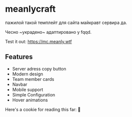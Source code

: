 
# meanlycraft

пажилой такой темплейт для сайта майкравт сервира да.

Чесно ~украдено~ адаптировано у fqqd.

Test it out: https://mc.meanly.wtf


## Features

- Server adress copy button
- Modern design
- Team member cards
- Navbar
- Mobile support
- Simple Configuration
- Hover animations


Here's a cookie for reading this far: 🍪
